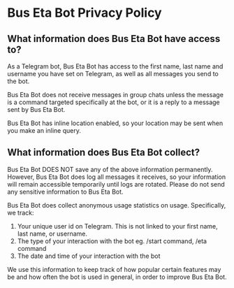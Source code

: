 # Bus Eta Bot Privacy Policy

## What information does Bus Eta Bot have access to?

As a Telegram bot, Bus Eta Bot has access to the first name, last name and username you have set on Telegram, as well
as all messages you send to the bot.

Bus Eta Bot does not receive messages in group chats unless the message is a command targeted specifically at the bot, 
or it is a reply to a message sent by Bus Eta Bot.

Bus Eta Bot has inline location enabled, so your location may be sent when you make an inline query.

## What information does Bus Eta Bot collect?

Bus Eta Bot DOES NOT save any of the above information permanently. However, Bus Eta Bot does log all messages it 
receives, so your information will remain accessible temporarily until logs are rotated. Please do not send any 
sensitive information to Bus Eta Bot.

Bus Eta Bot does collect anonymous usage statistics on usage. Specifically, we track:
1. Your unique user id on Telegram. This is not linked to your first name, last name, or username.
2. The type of your interaction with the bot eg. /start command, /eta command
3. The date and time of your interaction with the bot

We use this information to keep track of how popular certain features may be and how often the bot is used in general, 
in order to improve Bus Eta Bot.
